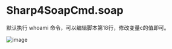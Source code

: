 # Sharp4SoapCmd.soap

默认执行 whoami 命令，可以编辑脚本第18行，修改变量c的值即可。 

![image](https://github.com/user-attachments/assets/4bac5ceb-1ce5-4e94-b99b-c5775d0126c9)



